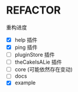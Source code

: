 # REFACTOR

重构进度

- [x] help 插件
- [x] ping 插件
- [ ] pluginStore 插件
- [ ] theCakeIsALie 插件
- [ ] core (可能依然存在变动)
- [ ] docs
- [x] example
